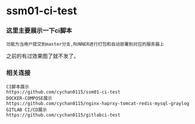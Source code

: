 # ssm01-ci-test

### 这里主要展示一下ci脚本
	功能为当用户提交到master分支,RUNNER进行打包和自动部署到对应的服务器上
之前的有过效果图了就不发了。



### 相关连接
	CI脚本展示
	https://github.com/cychan0115/ssm01-ci-test
	DOCKER-COMPOSE展示
	https://github.com/cychan0115/nginx-haprxy-tomcat-redis-mysql-graylog
	GITLAB CI/CD展示
	https://github.com/cychan0115/gitlabci-test
